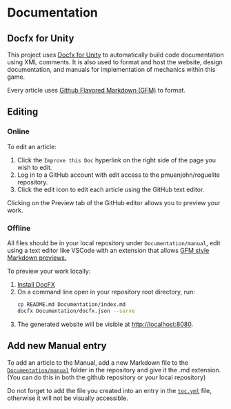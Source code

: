 # Documentation

## Docfx for Unity

This project uses [Docfx for Unity](https://github.com/NormandErwan/DocFxForUnity) to automatically build code documentation using XML comments.
It is also used to format and host the website, design documentation, and manuals for implementation of mechanics within this game.

Every article uses [Github Flavored Markdown (GFM)](https://docs.github.com/en/get-started/writing-on-github/getting-started-with-writing-and-formatting-on-github/quickstart-for-writing-on-github) to format.


## Editing 

### Online
To edit an article:
1. Click the `Improve this Doc` hyperlink on the right side of the page you wish to edit.
2. Log in to a GitHub account with edit access to the pmuenjohn/roguelite repository.
3. Click the edit icon to edit each article using the GitHub text editor. 

Clicking on the Preview tab of the GitHub editor allows you to preview your work.

### Offline
All files should be in your local repository under `Documentation/manual`, edit using a text editor like VSCode with an extension that allows [GFM style Markdown previews.](https://marketplace.visualstudio.com/items?itemName=bierner.markdown-preview-github-styles)

To preview your work locally:
1. [Install DocFX](https://dotnet.github.io/docfx/index.html)
2. On a command line open in your repository root directory, run:
    ```bash
    cp README.md Documentation/index.md
    docfx Documentation/docfx.json --serve
    ```
3. The generated website will be visible at <http://localhost:8080>.

## Add new Manual entry

To add an article to the Manual, add a new Markdown file to the [`Documentation/manual`](https://github.com/pmuenjohn/roguelite/tree/main/Documentation/manual) folder in the repository and give it the .md extension. (You can do this in both the github repository or your local repository)

Do not forget to add the file you created into an entry in the [`toc.yml`](https://github.com/pmuenjohn/roguelite/blob/main/Documentation/manual/toc.yml)  file, otherwise it will not be visually accessible.